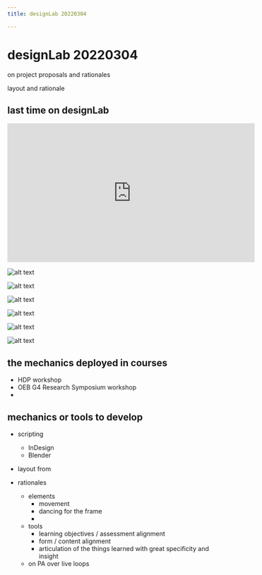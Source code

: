```yaml
---
title: designLab 20220304

---
```


# designLab 20220304

on project proposals and rationales

layout and rationale

## last time on designLab

<center><iframe width="560" height="315" src="https://www.youtube.com/embed/oU6WAHDaJFc" title="YouTube video player" frameborder="0" allow="accelerometer; autoplay; clipboard-write; encrypted-media; gyroscope; picture-in-picture" allowfullscreen></iframe></center>

![alt text](https://files.slack.com/files-pri/T0HTW3H0V-F033BN2NE07/vogue-02_540.gif?pub_secret=0d2dbb9a8b)


![alt text](https://files.slack.com/files-pri/T0HTW3H0V-F033WPWLU74/jessi-gift-shop.jpg?pub_secret=9a4f8b20b9)

![alt text](https://files.slack.com/files-pri/T0HTW3H0V-F034L77L7ME/c5093c78-3911-4e2e-ba71-478cb68acb28_1_201_a.heic?pub_secret=39ee6f3b08)

![alt text](https://files.slack.com/files-pri/T0HTW3H0V-F033U0RFDU3/kevin-1-button.jpg?pub_secret=f7fc1731b7)

![alt text](https://files.slack.com/files-pri/T0HTW3H0V-F033MAQ5NGN/amelie-2-button.jpg?pub_secret=bed417741a)

![alt text](https://files.slack.com/files-pri/T0HTW3H0V-F033R4KSJLV/charlie-cine.jpg?pub_secret=2fbdc2847d)


## the mechanics deployed in courses

* HDP workshop
* OEB G4 Research Symposium workshop
* 

## mechanics or tools to develop

* scripting
    * InDesign
    * Blender
* layout from 

* rationales
    * elements
        * movement
        * dancing for the frame
        * 
    * tools
        * learning objectives / assessment alignment
        * form / content alignment
        * articulation of the things learned with great specificity and insight
    * on PA over live loops


